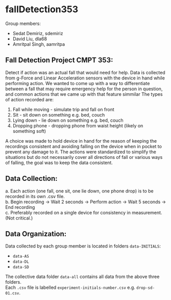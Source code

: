 # fallDetection353

Group members:
* Sedat Demiriz, sdemiriz
* David Liu, dla68
* Amritpal Singh, aamritpa

## Fall Detection Project CMPT 353:

Detect if action was an actual fall that would need for help. Data is collected from g-Force and Linear Acceleration sensors with the device in hand while performing action. We wanted to come up with a way to differentiate between a fall that may require emergency help for the person in question, and common actions that we came up with that feature simmilar The types of action recorded are:

  1. Fall while moving      - simulate trip and fall on front  
  2. Sit                    - sit down on something e.g. bed, couch
  3. Lying down             - lie down on something e.g. bed, couch
  4. Dropping phone         - dropping phone from waist height (likely on something soft)
  
A choice was made to hold device in hand for the reason of keeping the recordings consistent and avoiding falling on the device when in pocket to prevent any damage to it. The actions were standardized to simplify the situations but do not necessarily cover all directions of fall or various ways of falling, the goal was to keep the data consistent.

## Data Collection: 

  a. Each action (one fall, one sit, one lie down, one phone drop) is to be recorded in its own .csv file.  
  b. Begin recording -> Wait 2 seconds -> Perform action -> Wait 5 seconds -> End recording  
  c. Preferably recorded on a single device for consistency in measurement. (Not critical.)

## Data Organization:

Data collected by each group member is located in folders `data-INITIALS`:
* `data-AS`
* `data-DL`
* `data-SD`

The collective data folder `data-all` contains all data from the above three folders.  
Each `.csv` file is labelled `experiment-initials-number.csv` e.g. `drop-sd-01.csv`.


